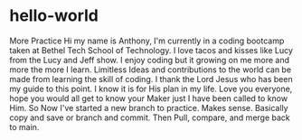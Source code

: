 # hello-world
More Practice
Hi my name is Anthony, I'm currently in a coding bootcamp taken at Bethel Tech School of Technology. 
I love tacos and kisses like Lucy  from the Lucy and Jeff show. I enjoy coding but it growing on me more and more the more
I learn. Limitless Ideas and contributions to the world can be made from learning the skill of coding. I thank the Lord Jesus who has been my guide to this point. I know it is for His plan in my life. 
Love you everyone, hope you would all get to know your Maker just I have been called to know Him.
So Now I've started a new branch to practice. Makes sense. Basically copy and save or branch and commit. Then Pull, compare, and merge back to main. 
